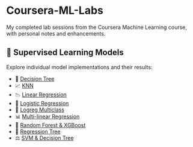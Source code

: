 # Coursera-ML-Labs
My completed lab sessions from the Coursera Machine Learning course, with personal notes and enhancements.

## 🔗 Supervised Learning Models

Explore individual model implementations and their results:

- 🌳 [Decision Tree](./Supervised-Learning/Decision-Tree)
- 📈 [KNN](./Supervised-Learning/KNN)
- 📉 [Linear Regression](./Supervised-Learning/Linear-Regression)
- 🔐 [Logistic Regression](./Supervised-Learning/Logistic-Regression)
- 🧮 [Logreg Multiclass](./Supervised-Learning/Logreg-Multiclass)
- 📊 [Multi-linear Regression](./Supervised-Learning/Multi-linear-Regression)
- 🌲 [Random Forest & XGBoost](./Supervised-Learning/Random_Forest_XGBoost)
- 📏 [Regression Tree](./Supervised-Learning/Regression-Tree)
- ⚖️ [SVM & Decision Tree](./Supervised-Learning/SVM%20&%20Decision%20Tree)
